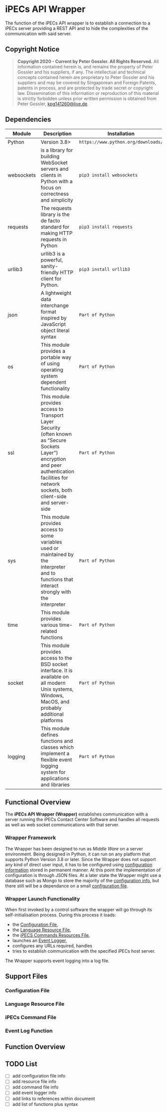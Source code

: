 # iPECs API Wrapper

The function of the iPECs API wrapper is to establish a connection to a iPECs server providing a REST API and to hide the complexities of the communication with said server.

## Copyright Notice
>**Copyright 2020 - Current by Peter Gossler. All Rights Reserved.**
>All information contained herein is, and remains the property of Peter Gossler and his suppliers, if any.  The intellectual and technical concepts contained herein are proprietary to Peter Gossler and his suppliers and may be covered by Singaporean and Foreign Patents, patents in process, and are protected by trade secret or copyright law. Dissemination of this information or reproduction of this material is strictly forbidden unless prior written permission is obtained from Peter Gossler, kpg141260@live.de.

## Dependencies

| Module | Description | Installation |
| ----------- | ----------- | ----------- |
| Python | Version 3.8> | ```https://www.python.org/downloads/```|
| websockets | is a library for building WebSocket servers and clients in Python with a focus on correctness and simplicity | ```pip3 install websockets``` |
| requests | The requests library is the de facto standard for making HTTP requests in Python | ```pip3 install requests``` |
| urllib3 | urllib3 is a powerful, sanity-friendly HTTP client for Python. | ```pip3 install urllib3``` |
| json | A lightweight data interchange format inspired by JavaScript object literal syntax | ```Part of Python``` |
| os | This module provides a portable way of using operating system dependent functionality | ```Part of Python``` |
| ssl | This module provides access to Transport Layer Security (often known as “Secure Sockets Layer”) encryption and peer authentication facilities for network sockets, both client-side and server-side | ```Part of Python``` |
| sys | This module provides access to some variables used or maintained by the interpreter and to functions that interact strongly with the interpreter | ```Part of Python``` |
| time | This module provides various time-related functions | ```Part of Python``` |
| socket | This module provides access to the BSD socket interface. It is available on all modern Unix systems, Windows, MacOS, and probably additional platforms | ```Part of Python``` |
| logging | This module defines functions and classes which implement a flexible event logging system for applications and libraries | ```Part of Python``` |

## Functional Overview
The **iPECs API Wrapper (Wrapper)** establishes communication with a server running the iPECs Contact Center Software and handles all requests as well as web socket communications with that server.

### Wrapper Framework
The Wrapper has been designed to run as *Middle Ware* on a server environment. Being designed in Python, it can run on any platform that supports Python Version 3.8 or later.
Since the Wrapper does not support any kind of direct user input, it has to be configured using [configuration information](#config) stored in permanent manner. At this point the implementation of configuration is through JSON files. At a later state the Wrapper might use a database such as Mongo to store the majority of the [configuration info](#config), but there still will be a dependance on a small [configuration file](#config).

### Wrapper Launch Functionality
When first invoked by a control software the wrapper will go through its self-initialisation process. During this process it loads:
- the  [Configuration File](#config),
- the [Language Resource File](#resource),
- the [iPECS Commands Resources File](#ipecs),
- launches an [Event Logger](#logger),
- configures any URLs required, handles
- tries to establish communication with the specified iPECs host server.

The Wrapper supports event logging into a log file.

## Support Files
### <a name="conf">Configuration File</a>

### <a name="resource">Language Resource File</a>

### <a name="ipecs">iPECs Command File</a>

### <a name="logger">Event Log Function</a>

## Function Overview

## TODO List
- [ ] add configuration file info
- [ ] add resource file info
- [ ] add command file info
- [ ] add event logger info
- [ ] add links to references within document
- [ ] add list of functions plus syntax
